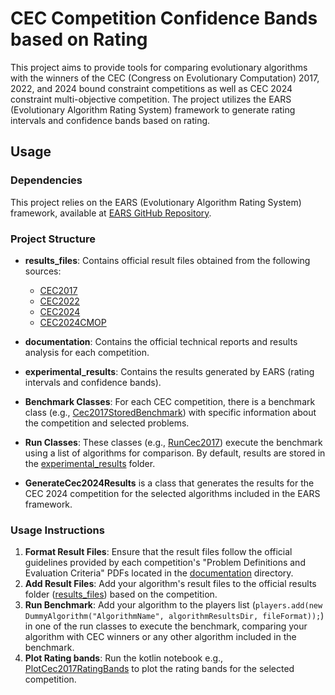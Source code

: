# CEC Competition Confidence Bands based on Rating

This project aims to provide tools for comparing evolutionary algorithms with the winners of the CEC (Congress on Evolutionary Computation) 2017, 2022, and 2024 bound constraint competitions as well as CEC 2024 constraint multi-objective competition.
The project utilizes the EARS (Evolutionary Algorithm Rating System) framework to generate rating intervals and confidence bands based on rating.

## Usage

### Dependencies

This project relies on the EARS (Evolutionary Algorithm Rating System) framework, available at [EARS GitHub Repository](https://github.com/UM-LPM/EARS).

### Project Structure

- **results_files**: Contains official result files obtained from the following sources:
    - [CEC2017](https://github.com/P-N-Suganthan/CEC2017-BoundContrained)
    - [CEC2022](https://github.com/P-N-Suganthan/2022-SO-BO)
    - [CEC2024](https://github.com/P-N-Suganthan/2024-CEC)
    - [CEC2024CMOP](https://github.com/P-N-Suganthan/2024-CEC)

- **documentation**: Contains the official technical reports and results analysis for each competition.

- **experimental_results**: Contains the results generated by EARS (rating intervals and confidence bands).

- **Benchmark Classes**: For each CEC competition, there is a benchmark class (e.g., [Cec2017StoredBenchmark](src/main/java/si/um/feri/lpm/Cec2017StoredBenchmark.java)) with specific information about the competition and selected problems.

- **Run Classes**: These classes (e.g., [RunCec2017](src/main/java/si/um/feri/lpm/RunCec2017.java)) execute the benchmark using a list of algorithms for comparison. By default, results are stored in the [experimental_results](experimental_results) folder.

- **GenerateCec2024Results** is a class that generates the results for the CEC 2024 competition for the selected algorithms included in the EARS framework.

### Usage Instructions

1. **Format Result Files**: Ensure that the result files follow the official guidelines provided by each competition's "Problem Definitions and Evaluation Criteria" PDFs located in the [documentation](documentation) directory.
2. **Add Result Files**: Add your algorithm's result files to the official results folder ([results_files](results_files)) based on the competition.
3. **Run Benchmark**: Add your algorithm to the players list (`players.add(new DummyAlgorithm("AlgorithmName", algorithmResultsDir, fileFormat));`) in one of the run classes to execute the benchmark, comparing your algorithm with CEC winners or any other algorithm included in the benchmark.
4. **Plot Rating bands**: Run the kotlin notebook e.g., [PlotCec2017RatingBands](src/main/java/si/um/feri/lpm/PlotCec2017RatingBands.ipynb) to plot the rating bands for the selected competition.